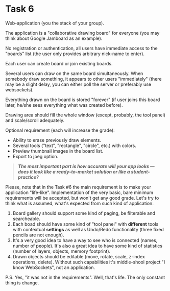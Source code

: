 
# Task 6

Web-application (you the stack of your group).

The application is a "collaborative drawing board" for everyone (you may think about Google Jamboard as an example). 

No registration or authentication, all users have immediate access to the "boards" list (the user only provides arbitrary nick-name to enter).

Each user can create board or join existing boards.

Several users can draw on the same board simultaneously. When somebody draw something, it appears to other users "immediately" (there may be a slight delay, you can either poll the server or preferably use websockets). 

Everything drawn on the board is stored "forever" (if user joins this board later, he/she sees everything what was created before).

Drawing area should fill the whole window (except, probably, the tool panel) and scale/scroll adequately.

Optional requirement (each will increase the grade):
* Ability to erase previously draw elements.
* Several tools ("text", "rectangle", "circle", etc.) with colors.
* Preview thumbnail images in the board list.
* Export to jpeg option.

> ***The most important part is how accurate will your app looks — does it look like a ready-to-market solution or like a student-practice?***

Please, note that in the Task #6 the main requirement is to make your application "life-like". Implementation of the very basic, bare minimum requirements will be accepted, but won't get any good grade. Let's try to think what is assumed, what's expected from such kind of application:
1. Board gallery should support some kind of paging, be filterable and searcheable.
1. Each boad should have some kind of "tool panel" with **different** tools with contextual **settings** as well as Undo/Redo functionality (three fixed pencils are not enough).
1. It's a very good idea to have a way to see who is connected (names, number of people). It's also a great idea to have some kind of statistics (number of layers, objects, memory footprint).
1. Drawn objects should be editable (move, rotate, scale, z-index operations, delete).
Without such capabilities it's middle-shool project "I know WebSockets", not an application.

P.S. Yes, "it was not in the requirements". Well, that's life. The only constant thing is change.